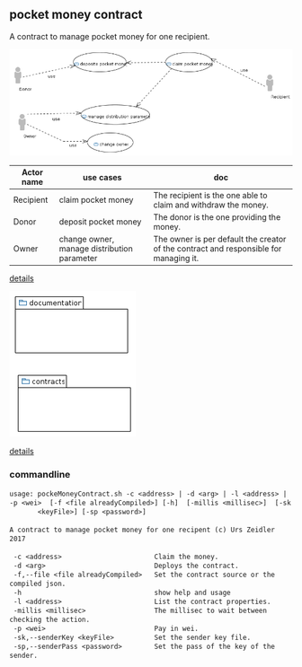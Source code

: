 ## pocket money contract

A contract to manage pocket money for one recipient.


![modelImage](doc/UseCaseDiagram.PNG) 

|Actor name|use cases|doc|
|---|---|---|
|Recipient|claim pocket money|The recipient is the one able to claim and withdraw the money.|
|Donor|deposit pocket money|The donor is the one providing the money.|
|Owner|change owner, manage distribution parameter|The owner is per default the creator of the contract and responsible for managing it.|

[details](doc/pocketMoney-usecases.md)

![modelImage](doc/packaging.PNG)

 
[details](doc/ClassDiagram.md)

### commandline

```
usage: pockeMoneyContract.sh -c <address> | -d <arg> | -l <address> | -p <wei>  [-f <file alreadyCompiled>] [-h]  [-millis <millisec>]  [-sk
       <keyFile>] [-sp <password>]

A contract to manage pocket money for one recipent (c) Urs Zeidler 2017

 -c <address>                       Claim the money.
 -d <arg>                           Deploys the contract.
 -f,--file <file alreadyCompiled>   Set the contract source or the compiled json.
 -h                                 show help and usage
 -l <address>                       List the contract properties.
 -millis <millisec>                 The millisec to wait between checking the action.
 -p <wei>                           Pay in wei.
 -sk,--senderKey <keyFile>          Set the sender key file.
 -sp,--senderPass <password>        Set the pass of the key of the sender.
```
 